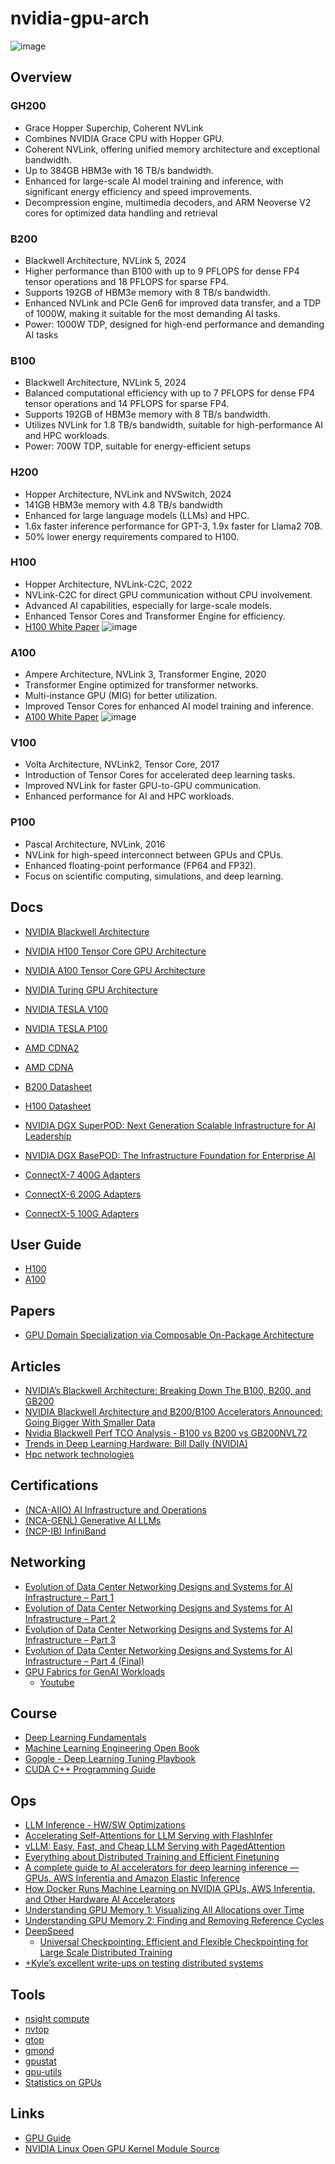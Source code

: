 # nvidia-gpu-arch
![image](https://github.com/ziwon/nvidia-gpu-arch/assets/152046/cd190350-7b60-41d6-8730-d41a68651aac)

## Overview
### GH200 
- Grace Hopper Superchip, Coherent NVLink
- Combines NVIDIA Grace CPU with Hopper GPU.
- Coherent NVLink, offering unified memory architecture and exceptional bandwidth.
- Up to 384GB HBM3e with 16 TB/s bandwidth.
- Enhanced for large-scale AI model training and inference, with significant energy efficiency and speed improvements.
- Decompression engine, multimedia decoders, and ARM Neoverse V2 cores for optimized data handling and retrieval​

### B200
- Blackwell Architecture, NVLink 5, 2024
- Higher performance than B100 with up to 9 PFLOPS for dense FP4 tensor operations and 18 PFLOPS for sparse FP4.
- Supports 192GB of HBM3e memory with 8 TB/s bandwidth.
- Enhanced NVLink and PCIe Gen6 for improved data transfer, and a TDP of 1000W, making it suitable for the most demanding AI tasks.
- Power: 1000W TDP, designed for high-end performance and demanding AI tasks​ 

### B100 
- Blackwell Architecture, NVLink 5, 2024
- Balanced computational efficiency with up to 7 PFLOPS for dense FP4 tensor operations and 14 PFLOPS for sparse FP4.
- Supports 192GB of HBM3e memory with 8 TB/s bandwidth.
- Utilizes NVLink for 1.8 TB/s bandwidth, suitable for high-performance AI and HPC workloads.
- Power: 700W TDP, suitable for energy-efficient setups​

### H200
- Hopper Architecture, NVLink and NVSwitch, 2024
- 141GB HBM3e memory with 4.8 TB/s bandwidth
- Enhanced for large language models (LLMs) and HPC.
- 1.6x faster inference performance for GPT-3, 1.9x faster for Llama2 70B.
- 50% lower energy requirements compared to H100.

### H100 
- Hopper Architecture, NVLink-C2C, 2022
- NVLink-C2C for direct GPU communication without CPU involvement.
- Advanced AI capabilities, especially for large-scale models.
- Enhanced Tensor Cores and Transformer Engine for efficiency.
- [H100 White Paper](https://jingchaozhang.github.io/H100-white-paper/)
![image](https://github.com/ziwon/nvidia-gpu-arch/assets/152046/a7a709a3-3cab-4f98-bc42-5bcd4359a96e)

### A100
- Ampere Architecture, NVLink 3, Transformer Engine, 2020
- Transformer Engine optimized for transformer networks.
- Multi-instance GPU (MIG) for better utilization.
- Improved Tensor Cores for enhanced AI model training and inference.
- [A100 White Paper](https://jingchaozhang.github.io/A100-white-paper/)
![image](https://github.com/ziwon/nvidia-gpu-arch/assets/152046/2d36f60e-42d6-404b-ba74-22c2f2b2eaea)

### V100 
- Volta Architecture, NVLink2, Tensor Core, 2017
- Introduction of Tensor Cores for accelerated deep learning tasks.
- Improved NVLink for faster GPU-to-GPU communication.
- Enhanced performance for AI and HPC workloads.

### P100 
- Pascal Architecture, NVLink, 2016
- NVLink for high-speed interconnect between GPUs and CPUs.
- Enhanced floating-point performance (FP64 and FP32).
- Focus on scientific computing, simulations, and deep learning.

## Docs
- [NVIDIA Blackwell Architecture](https://resources.nvidia.com/en-us-blackwell-architecture)
- [NVIDIA H100 Tensor Core GPU Architecture](https://resources.nvidia.com/en-us-tensor-core)
- [NVIDIA A100 Tensor Core GPU Architecture](https://www.nvidia.com/content/dam/en-zz/Solutions/Data-Center/nvidia-ampere-architecture-whitepaper.pdf)
- [NVIDIA Turing GPU Architecture](https://www.nvidia.com/en-us/design-visualization/technologies/turing-architecture/)
- [NVIDIA TESLA V100](http://www.nvidia.com/object/volta-architecture-whitepaper.html)
- [NVIDIA TESLA P100](http://www.nvidia.com/object/gpu-architecture.html)
- [AMD CDNA2](https://www.amd.com/system/files/documents/amd-cdna2-white-paper.pdf)
- [AMD CDNA](https://www.amd.com/system/files/documents/amd-cdna-whitepaper.pdf)

- [B200 Datasheet](https://resources.nvidia.com/en-us-dgx-systems/dgx-b200-datasheet)
- [H100 Datasheet](https://resources.nvidia.com/en-us-dgx-systems/ai-enterprise-dgx)
  
- [NVIDIA DGX SuperPOD: Next Generation Scalable Infrastructure for AI Leadership](https://docs.nvidia.com/https:/docs.nvidia.com/dgx-superpod-reference-architecture-dgx-h100.pdf)
- [NVIDIA DGX BasePOD: The Infrastructure Foundation for Enterprise AI](https://resources.nvidia.com/en-us-dgx-systems/nvidia-dgx-basepod)

- [ConnectX-7 400G Adapters](https://nvdam.widen.net/s/srdqzxgdr5/connectx-7-datasheet)
- [ConnectX-6 200G Adapters](https://nvdam.widen.net/s/qpszhmhpzt/networking-overal-dpu-datasheet-connectx-6-dx-smartnic-1991450)
- [ConnectX-5 100G Adapters](https://network.nvidia.com/files/doc-2020/pb-connectx-5-en-card.pdf)

## User Guide
- [H100](https://docs.nvidia.com/dgx/dgxh100-user-guide/dgxh100-user-guide.pdf)
- [A100](/https://docs.nvidia.com/dgx/pdf/dgxa100-user-guide.pdf)

## Papers
- [GPU Domain Specialization via Composable On-Package Architecture](https://arxiv.org/abs/2104.02188)

## Articles
- [NVIDIA’s Blackwell Architecture: Breaking Down The B100, B200, and GB200](https://www.linkedin.com/pulse/nvidias-blackwell-architecture-breaking-down-b100-b200-gb200-wlp0c)
- [NVIDIA Blackwell Architecture and B200/B100 Accelerators Announced: Going Bigger With Smaller Data](https://www.anandtech.com/show/21310/nvidia-blackwell-architecture-and-b200b100-accelerators-announced-going-bigger-with-smaller-data)
- [Nvidia Blackwell Perf TCO Analysis - B100 vs B200 vs GB200NVL72](https://www.semianalysis.com/p/nvidia-blackwell-perf-tco-analysis)
- [Trends in Deep Learning Hardware: Bill Dally (NVIDIA)](https://www.youtube.com/watch?v=kLiwvnr4L80)
- [Hpc network technologies](https://jingchaozhang.github.io/HPC-network-technologies/)

## Certifications
- [(NCA-AIIO) AI Infrastructure and Operations](https://www.nvidia.com/en-us/learn/certification/ai-infrastructure-operations-associate/)
- [(NCA-GENL) Generative AI LLMs](https://www.nvidia.com/en-us/learn/certification/generative-ai-llm-associate/)
- [(NCP-IB) InfiniBand](https://www.nvidia.com/en-us/learn/certification/infiniband-professional/)

## Networking
- [Evolution of Data Center Networking Designs and Systems for AI Infrastructure – Part 1](https://www.linkedin.com/pulse/evolution-data-center-networking-designs-systems-ai-part-sujal-das-obyec/)
- [Evolution of Data Center Networking Designs and Systems for AI Infrastructure – Part 2](https://www.linkedin.com/pulse/evolution-data-center-networking-designs-systems-ai-part-sujal-das-hshtc/)
- [Evolution of Data Center Networking Designs and Systems for AI Infrastructure – Part 3](https://www.linkedin.com/pulse/evolution-data-center-networking-designs-systems-ai-part-sujal-das-lne4c/)
- [Evolution of Data Center Networking Designs and Systems for AI Infrastructure – Part 4 (Final)](https://www.linkedin.com/pulse/evolution-data-center-networking-designs-systems-ai-part-sujal-das-hiauc)
- [GPU Fabrics for GenAI Workloads](https://www.linkedin.com/pulse/gpu-fabrics-genai-workloads-sharada-yeluri-j8ghc)
  - [Youtube](https://www.youtube.com/watch?v=lTrHzqZ8Imo) 

## Course
- [Deep Learning Fundamentals](https://lightning.ai/courses/deep-learning-fundamentals/)
- [Machine Learning Engineering Open Book](https://github.com/stas00/ml-engineering)
- [Google - Deep Learning Tuning Playbook](https://github.com/google-research/tuning_playbook)
- [CUDA C++ Programming Guide](https://docs.nvidia.com/cuda/cuda-c-programming-guide/index.html)

## Ops
- [LLM Inference - HW/SW Optimizations](https://www.linkedin.com/pulse/llm-inference-hwsw-optimizations-sharada-yeluri-wfdyc)
- [Accelerating Self-Attentions for LLM Serving with FlashInfer](https://flashinfer.ai/2024/02/02/introduce-flashinfer.html)
- [vLLM: Easy, Fast, and Cheap LLM Serving with PagedAttention](https://blog.vllm.ai/2023/06/20/vllm.html)
- [Everything about Distributed Training and Efficient Finetuning](https://sumanthrh.com/post/distributed-and-efficient-finetuning/)
- [A complete guide to AI accelerators for deep learning inference — GPUs, AWS Inferentia and Amazon Elastic Inference](https://towardsdatascience.com/a-complete-guide-to-ai-accelerators-for-deep-learning-inference-gpus-aws-inferentia-and-amazon-7a5d6804ef1c)
- [How Docker Runs Machine Learning on NVIDIA GPUs, AWS Inferentia, and Other Hardware AI Accelerators](https://towardsdatascience.com/how-docker-runs-machine-learning-on-nvidia-gpus-aws-inferentia-and-other-hardware-ai-accelerators-e076c6eb7802)
- [Understanding GPU Memory 1: Visualizing All Allocations over Time](https://pytorch.org/blog/understanding-gpu-memory-1/)
- [Understanding GPU Memory 2: Finding and Removing Reference Cycles](https://pytorch.org/blog/understanding-gpu-memory-2/)
- [DeepSpeed](https://github.com/microsoft/DeepSpeed)
  - [Universal Checkpointing: Efficient and Flexible Checkpointing for Large Scale Distributed Training](https://arxiv.org/abs/2406.18820)
- [+Kyle’s excellent write-ups on testing distributed systems](https://jepsen.io/analyses)

## Tools
- [nsight compute](https://developer.nvidia.com/nsight-compute)
- [nvtop](https://github.com/Syllo/nvtop)
- [gtop](https://github.com/aksakalli/gtop)
- [gmond](https://github.com/ganglia/gmond_python_modules/tree/master/gpu/nvidia)
- [gpustat](https://github.com/wookayin/gpustat)
- [gpu-utils](https://github.com/Ricks-Lab/gpu-utils)
- [Statistics on GPUs](https://github.com/owensgroup/gpustats)

## Links
- [GPU Guide](https://github.com/mikeroyal/GPU-Guide)
- [NVIDIA Linux Open GPU Kernel Module Source](https://github.com/NVIDIA/open-gpu-kernel-modules)
